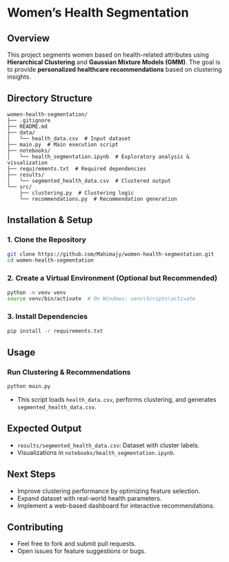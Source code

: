 # Women’s Health Segmentation

## Overview
This project segments women based on health-related attributes using **Hierarchical Clustering** and **Gaussian Mixture Models (GMM)**. The goal is to provide **personalized healthcare recommendations** based on clustering insights.

## Directory Structure
```
women-health-segmentation/
├── .gitignore
├── README.md
├── data/
│   └── health_data.csv  # Input dataset
├── main.py  # Main execution script
├── notebooks/
│   └── health_segmentation.ipynb  # Exploratory analysis & visualization
├── requirements.txt  # Required dependencies
├── results/
│   └── segmented_health_data.csv  # Clustered output
└── src/
    ├── clustering.py  # Clustering logic
    └── recommendations.py  # Recommendation generation
```

## Installation & Setup
### 1. Clone the Repository
```bash
git clone https://github.com/Mahimajy/women-health-segmentation.git
cd women-health-segmentation
```

### 2. Create a Virtual Environment (Optional but Recommended)
```bash
python -m venv venv
source venv/bin/activate  # On Windows: venv\Scripts\activate
```

### 3. Install Dependencies
```bash
pip install -r requirements.txt
```

## Usage
### Run Clustering & Recommendations
```bash
python main.py
```
- This script loads `health_data.csv`, performs clustering, and generates `segmented_health_data.csv`.

## Expected Output
- `results/segmented_health_data.csv`: Dataset with cluster labels.
- Visualizations in `notebooks/health_segmentation.ipynb`.

## Next Steps
- Improve clustering performance by optimizing feature selection.
- Expand dataset with real-world health parameters.
- Implement a web-based dashboard for interactive recommendations.

## Contributing
- Feel free to fork and submit pull requests.
- Open issues for feature suggestions or bugs.
